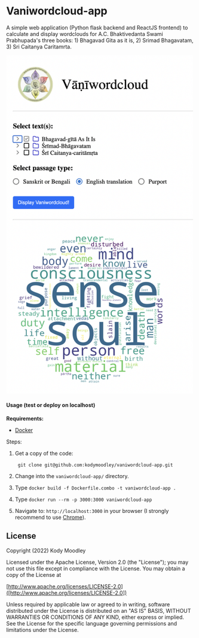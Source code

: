 # Vaniwordcloud-app
A simple web application (Python flask backend and ReactJS frontend) to calculate and display wordclouds for A.C. Bhaktivedanta Swami Prabhupada's three books: 1) Bhagavad Gita as it is, 2) Srimad Bhagavatam, 3) Sri Caitanya Caritamrta.

<img src="homescreen.png" alt="homescreen" width="500"/>

#### Usage (test or deploy on localhost)

**Requirements:** 

* [Docker](https://www.docker.com/)

Steps:

1. Get a copy of the code:

        git clone git@github.com:kodymoodley/vaniwordcloud-app.git
    
2. Change into the `vaniwordcloud-app/` directory.

3. Type `docker build -f Dockerfile.combo -t vaniwordcloud-app .`

4. Type `docker run --rm -p 3000:3000 vaniwordcloud-app`

5. Navigate to: `http://localhost:3000` in your browser (I strongly recommend to use [Chrome](https://www.google.com/chrome)).

## License

Copyright (2022) Kody Moodley

Licensed under the Apache License, Version 2.0 (the "License"); you may not use this file except in compliance with the License. You may obtain a copy of the License at

[http://www.apache.org/licenses/LICENSE-2.0]([http://www.apache.org/licenses/LICENSE-2.0])
    
Unless required by applicable law or agreed to in writing, software distributed under the License is distributed on an "AS IS" BASIS, WITHOUT WARRANTIES OR CONDITIONS OF ANY KIND, either express or implied. See the License for the specific language governing permissions and limitations under the License.

